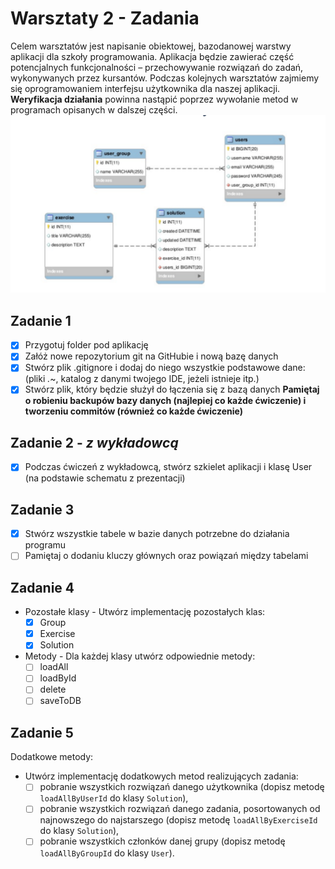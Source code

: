 # Warsztaty 2 - Zadania
Celem warsztatów jest napisanie obiektowej, bazodanowej warstwy aplikacji dla szkoły programowania. 
Aplikacja będzie zawierać część potencjalnych funkcjonalności – przechowywanie rozwiązań do zadań, wykonywanych przez kursantów.
Podczas kolejnych warsztatów zajmiemy się oprogramowaniem interfejsu użytkownika dla naszej
aplikacji.
**Weryfikacja działania** powinna nastąpić poprzez wywołanie metod w programach opisanych w dalszej części.
![schemat](Screenshot%20from%202018-07-29%2015-39-14.png)
## Zadanie 1
- [x] Przygotuj folder pod aplikację
- [x] Załóż nowe repozytorium git na GitHubie i nową bazę danych
- [x] Stwórz plik .gitignore i dodaj do niego wszystkie podstawowe dane: (pliki *.*~, katalog z danymi twojego IDE, jeżeli istnieje itp.)
- [x] Stwórz plik, który będzie służył do łączenia się z bazą danych
**Pamiętaj o robieniu backupów bazy danych (najlepiej co każde ćwiczenie) i tworzeniu commitów (również co każde ćwiczenie)**

## Zadanie 2 - *z wykładowcą*
- [x] Podczas ćwiczeń z wykładowcą, stwórz szkielet aplikacji i klasę User (na podstawie schematu z prezentacji)

## Zadanie 3
- [x] Stwórz wszystkie tabele w bazie danych potrzebne do działania programu
- [ ] Pamiętaj o dodaniu kluczy głównych oraz powiązań między tabelami

## Zadanie 4
- Pozostałe klasy - Utwórz implementację pozostałych klas:
  - [x] Group
  - [x] Exercise
  - [x] Solution
- Metody - Dla każdej klasy utwórz odpowiednie metody:
  - [ ] loadAll
  - [ ] loadById
  - [ ] delete
  - [ ] saveToDB
 
 ## Zadanie 5
 Dodatkowe metody:
 - Utwórz implementację dodatkowych metod realizujących zadania:
   - [ ] pobranie wszystkich rozwiązań danego użytkownika (dopisz metodę `loadAllByUserId` do klasy `Solution`),
   - [ ] pobranie wszystkich rozwiązań danego zadania, posortowanych od najnowszego do najstarszego (dopisz metodę `loadAllByExerciseId` do klasy `Solution`),
   - [ ] pobranie wszystkich członków danej grupy (dopisz metodę `loadAllByGroupId` do klasy `User`).
